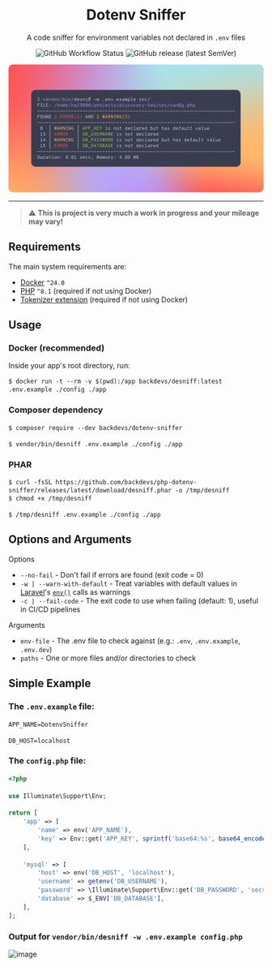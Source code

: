 <div align="center">

# Dotenv Sniffer
A code sniffer for environment variables not declared in `.env` files

![GitHub Workflow Status](https://img.shields.io/github/actions/workflow/status/backdevs/php-dotenv-sniffer/test.yml?label=tests)
![GitHub release (latest SemVer)](https://img.shields.io/github/v/release/backdevs/php-dotenv-sniffer?label=latest)

<img alt="header" src="resources/readme/header.png" width="800"/>

</div>

---

> :warning: **This is project is very much a work in progress and your mileage may vary!**

## Requirements
The main system requirements are:
- [Docker](https://docs.docker.com/get-docker) `^24.0`
- [PHP](https://www.php.net/downloads) `^8.1` (required if not using Docker)
- [Tokenizer extension](https://www.php.net/manual/en/book.tokenizer.php) (required if not using Docker)

## Usage 
### Docker (recommended)
Inside your app's root directory, run:
```shell
$ docker run -t --rm -v $(pwd):/app backdevs/desniff:latest .env.example ./config ./app
````

### Composer dependency
```shell
$ composer require --dev backdevs/dotenv-sniffer

$ vendor/bin/desniff .env.example ./config ./app
```

### PHAR
```shell
$ curl -fsSL https://github.com/backdevs/php-dotenv-sniffer/releases/latest/download/desniff.phar -o /tmp/desniff
$ chmod +x /tmp/desniff

$ /tmp/desniff .env.example ./config ./app
```

## Options and Arguments
Options
- `--no-fail` - Don't fail if errors are found (exit code = 0)
- `-w | --warn-with-default` - Treat variables with default values in [Laravel](https://laravel.com/)\'s [`env()`](https://laravel.com/docs/10.x/helpers#method-env) calls as warnings
- `-c | --fail-code` - The exit code to use when failing (default: 1), useful in CI/CD pipelines

Arguments
- `env-file` - The .env file to check against (e.g.: `.env`, `.env.example`, `.env.dev`)
- `paths` - One or more files and/or directories to check

## Simple Example
### The `.env.example` file:
```dotenv
APP_NAME=DotenvSniffer

DB_HOST=localhost
```

### The `config.php` file:
```php
<?php

use Illuminate\Support\Env;

return [
    'app' => [
        'name' => env('APP_NAME'),
        'key' => Env::get('APP_KEY', sprintf('base64:%s', base64_encode('example'))),
    ],

    'mysql' => [
        'host' => env('DB_HOST', 'localhost'),
        'username' => getenv('DB_USERNAME'),
        'password' => \Illuminate\Support\Env::get('DB_PASSWORD', 'secret'),
        'database' => $_ENV['DB_DATABASE'],
    ],
];
```

### Output for `vendor/bin/desniff -w .env.example config.php`

![image](https://user-images.githubusercontent.com/9194446/224118776-a4dcd873-d3bf-4c7b-836b-c7e72b47ae6e.png)
